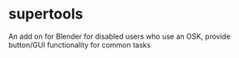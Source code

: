 # supertools
An add on for Blender for disabled users who use an OSK, provide button/GUI functionality for common tasks


